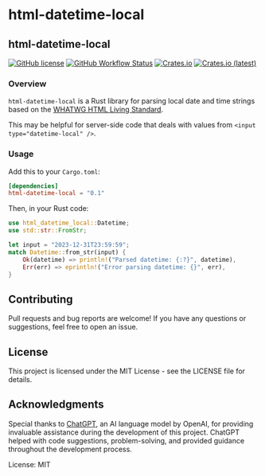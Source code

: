 # html-datetime-local

## html-datetime-local

[![GitHub license](https://img.shields.io/github/license/tomsik68/html-datetime-local?style=for-the-badge)](https://github.com/tomsik68/html-datetime-local/blob/master/LICENSE)
[![GitHub Workflow Status](https://img.shields.io/github/actions/workflow/status/tomsik68/html-datetime-local/rust.yml?branch=master&style=for-the-badge)](https://github.com/tomsik68/html-datetime-local/actions/workflows/rust.yml)
[![Crates.io](https://img.shields.io/crates/v/html-datetime-local?style=for-the-badge)](https://crates.io/crates/html-datetime-local)
[![Crates.io (latest)](https://img.shields.io/crates/dv/html-datetime-local?style=for-the-badge)](https://crates.io/crates/html-datetime-local)

### Overview

`html-datetime-local` is a Rust library for parsing local date and time strings based on the [WHATWG HTML Living Standard](https://html.spec.whatwg.org/multipage/common-microsyntaxes.html#local-dates-and-times).

This may be helpful for server-side code that deals with values from `<input type="datetime-local" />`.

### Usage

Add this to your `Cargo.toml`:

```toml
[dependencies]
html-datetime-local = "0.1"
```

Then, in your Rust code:
```rust
use html_datetime_local::Datetime;
use std::str::FromStr;

let input = "2023-12-31T23:59:59";
match Datetime::from_str(input) {
    Ok(datetime) => println!("Parsed datetime: {:?}", datetime),
    Err(err) => eprintln!("Error parsing datetime: {}", err),
}
```

## Contributing

Pull requests and bug reports are welcome! If you have any questions or suggestions, feel free to open an issue.

## License

This project is licensed under the MIT License - see the LICENSE file for details.

## Acknowledgments

Special thanks to [ChatGPT](https://www.openai.com/gpt), an AI language model by OpenAI, for providing invaluable assistance during the development of this project. ChatGPT helped with code suggestions, problem-solving, and provided guidance throughout the development process.

License: MIT
